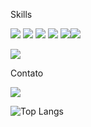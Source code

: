 Skills

![](https://img.shields.io/badge/HTML5-E34F26?style=for-the-badge&logo=html5&logoColor=white)
![](https://img.shields.io/badge/CSS-239120?&style=for-the-badge&logo=css3&logoColor=white)
![](https://img.shields.io/badge/JavaScript-323330?style=for-the-badge&logo=javascript&logoColor=F7DF1E)
![](https://img.shields.io/badge/React-20232A?style=for-the-badge&logo=react&logoColor=61DAFB)
![](https://img.shields.io/badge/MySQL-00000F?style=for-the-badge&logo=mysql&logoColor=white)![](https://img.shields.io/badge/C-00599C?style=for-the-badge&logo=c&logoColor=white)

![](https://img.shields.io/badge/Python-14354C?style=for-the-badge&logo=python&logoColor=white)

Contato

[![](https://img.shields.io/badge/LinkedIn-0077B5?style=for-the-badge&logo=linkedin&logoColor=whit)](https://www.linkedin.com/in/guilherme-gomes-de-marchi-81990a234/)



![Top Langs](https://github-readme-stats.vercel.app/api/top-langs/?username=Voltzzzs)

